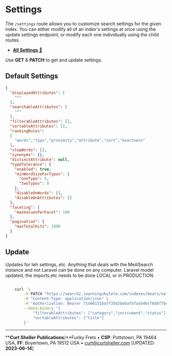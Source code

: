 # Settings

The `/settings` route allows you to customize search settings for the given index. You can either modify all of an index's settings at once using the update settings endpoint, or modify each one individually using the child routes.

- [ **All Settings** &#128279;](https://docs.meilisearch.com/reference/api/settings.html)

Use **GET** &amp; **PATCH** to get and update settings.

## Default Settings

```json
{
  "displayedAttributes": [
    "*"
  ],
  "searchableAttributes": [
    "*"
  ],
  "filterableAttributes": [],
  "sortableAttributes": [],
  "rankingRules":
  [
    "words","typo","proximity","attribute","sort","exactness"
  ],
  "stopWords": [],
  "synonyms": {},
  "distinctAttribute": null,
  "typoTolerance": {
    "enabled": true,
    "minWordSizeForTypos": {
      "oneTypo": 5,
      "twoTypos": 9
    },
    "disableOnWords": [],
    "disableOnAttributes": []
  },
  "faceting": {
    "maxValuesPerFacet": 100
  },
  "pagination": {
    "maxTotalHits": 1000
  }
}
```


## Update

Updates for teh settings, etc. Anything that deals with the MeiliSearch instance and not Laravel can be done on any computer. Laravel model updated, the imports,etc needs to be done LOCAL or in PRODUCTION.
```sh

    curl  \
        -X PATCH "https://search2.learningukulele.com/indexes/bears/settings" \
        -H "Content-Type: application/json" \
        -H "Authorization: Bearer 71e66151baff35d2bebafbfaa546cf6d8f7bef9605d11479c0481d90cc6cb410" \
        --data-binary '{
            "filterableAttributes": ["category","instrument","status"],
            "sortableAttributes": ["title"]
        }'
```


----
****Curt Sheller Publications**/**Funky Frets • **CSP**: Pottstown, PA 19464 USA, **FF**: Boyertown, PA 19512 USA • [curt@curtsheller.com](mailto:curt@curtsheller.com) [UPDATED: **2023-06-14**]
